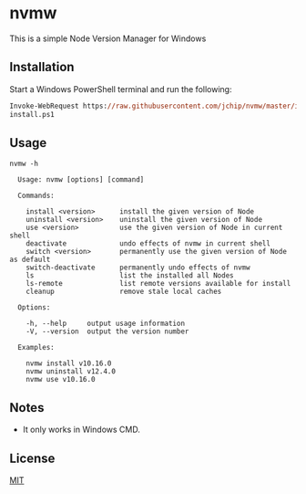 nvmw
====

This is a simple Node Version Manager for Windows

## Installation

Start a Windows PowerShell terminal and run the following:

```ps
Invoke-WebRequest https://raw.githubusercontent.com/jchip/nvmw/master/install.ps1 -o install.ps1
install.ps1
```

## Usage

```
nvmw -h

  Usage: nvmw [options] [command]

  Commands:

    install <version>      install the given version of Node
    uninstall <version>    uninstall the given version of Node
    use <version>          use the given version of Node in current shell
    deactivate             undo effects of nvmw in current shell
    switch <version>       permanently use the given version of Node as default
    switch-deactivate      permanently undo effects of nvmw
    ls                     list the installed all Nodes
    ls-remote              list remote versions available for install
    cleanup                remove stale local caches

  Options:

    -h, --help     output usage information
    -V, --version  output the version number

  Examples:

    nvmw install v10.16.0
    nvmw uninstall v12.4.0
    nvmw use v10.16.0
```

## Notes

* It only works in Windows CMD.

## License
[MIT](http://www.opensource.org/licenses/MIT)
